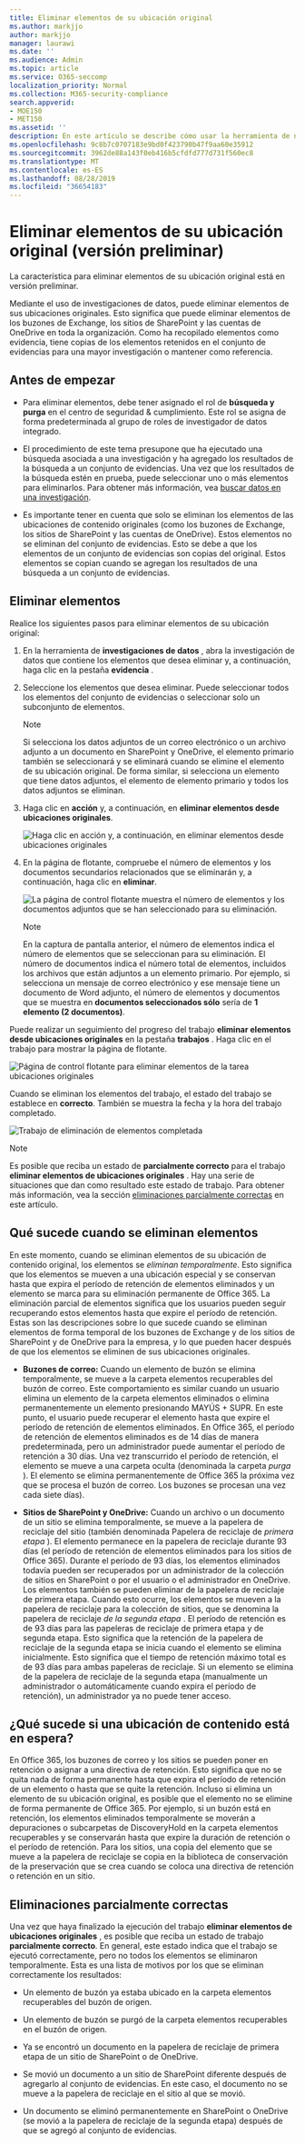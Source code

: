 ```yaml
---
title: Eliminar elementos de su ubicación original
ms.author: markjjo
author: markjjo
manager: laurawi
ms.date: ''
ms.audience: Admin
ms.topic: article
ms.service: O365-seccomp
localization_priority: Normal
ms.collection: M365-security-compliance
search.appverid:
- MOE150
- MET150
ms.assetid: ''
description: En este artículo se describe cómo usar la herramienta de nueva investigación de datos (vista previa) en el centro de seguridad & cumplimiento para eliminar elementos de sus ubicaciones originales.
ms.openlocfilehash: 9c8b7c0707183e9bd0f423790b47f9aa60e35912
ms.sourcegitcommit: 3962de88a143f0eb416b5cfdfd777d731f560ec8
ms.translationtype: MT
ms.contentlocale: es-ES
ms.lasthandoff: 08/28/2019
ms.locfileid: "36654183"
---
```

# <a name="delete-items-from-their-original-location-preview"></a>Eliminar elementos de su ubicación original (versión preliminar)

La característica para eliminar elementos de su ubicación original está en versión preliminar.

Mediante el uso de investigaciones de datos, puede eliminar elementos de sus ubicaciones originales. Esto significa que puede eliminar elementos de los buzones de Exchange, los sitios de SharePoint y las cuentas de OneDrive en toda la organización. Como ha recopilado elementos como evidencia, tiene copias de los elementos retenidos en el conjunto de evidencias para una mayor investigación o mantener como referencia.

## <a name="before-you-begin"></a>Antes de empezar

- Para eliminar elementos, debe tener asignado el rol de **búsqueda y purga** en el centro de seguridad & cumplimiento. Este rol se asigna de forma predeterminada al grupo de roles de investigador de datos integrado. 

- El procedimiento de este tema presupone que ha ejecutado una búsqueda asociada a una investigación y ha agregado los resultados de la búsqueda a un conjunto de evidencias. Una vez que los resultados de la búsqueda estén en prueba, puede seleccionar uno o más elementos para eliminarlos. Para obtener más información, vea [buscar datos en una investigación](search-for-data.md).

- Es importante tener en cuenta que solo se eliminan los elementos de las ubicaciones de contenido originales (como los buzones de Exchange, los sitios de SharePoint y las cuentas de OneDrive). Estos elementos no se eliminan del conjunto de evidencias. Esto se debe a que los elementos de un conjunto de evidencias son copias del original. Estos elementos se copian cuando se agregan los resultados de una búsqueda a un conjunto de evidencias.

## <a name="delete-items"></a>Eliminar elementos

Realice los siguientes pasos para eliminar elementos de su ubicación original:

1. En la herramienta de **investigaciones de datos** , abra la investigación de datos que contiene los elementos que desea eliminar y, a continuación, haga clic en la pestaña **evidencia** .

2. Seleccione los elementos que desea eliminar. Puede seleccionar todos los elementos del conjunto de evidencias o seleccionar solo un subconjunto de elementos. 

   > [!NOTE]
   > Si selecciona los datos adjuntos de un correo electrónico o un archivo adjunto a un documento en SharePoint y OneDrive, el elemento primario también se seleccionará y se eliminará cuando se elimine el elemento de su ubicación original. De forma similar, si selecciona un elemento que tiene datos adjuntos, el elemento de elemento primario y todos los datos adjuntos se eliminan.
 
2. Haga clic en **acción** y, a continuación, en **eliminar elementos desde ubicaciones originales**.

   ![Haga clic en acción y, a continuación, en eliminar elementos desde ubicaciones originales](../media/DataInvestigationsDeleteItems1.png)

3. En la página de flotante, compruebe el número de elementos y los documentos secundarios relacionados que se eliminarán y, a continuación, haga clic en **eliminar**.

   ![La página de control flotante muestra el número de elementos y los documentos adjuntos que se han seleccionado para su eliminación.](../media/DataInvestigationsDeleteItems2.png)

   > [!NOTE]
   > En la captura de pantalla anterior, el número de elementos indica el número de elementos que se seleccionan para su eliminación. El número de documentos indica el número total de elementos, incluidos los archivos que están adjuntos a un elemento primario. Por ejemplo, si selecciona un mensaje de correo electrónico y ese mensaje tiene un documento de Word adjunto, el número de elementos y documentos que se muestra en **documentos seleccionados sólo** sería de **1 elemento (2 documentos)**.

Puede realizar un seguimiento del progreso del trabajo **eliminar elementos desde ubicaciones originales** en la pestaña **trabajos** . Haga clic en el trabajo para mostrar la página de flotante. 

![Página de control flotante para eliminar elementos de la tarea ubicaciones originales](../media/DataInvestigationsDeleteItems3.png)

Cuando se eliminan los elementos del trabajo, el estado del trabajo se establece en **correcto**. También se muestra la fecha y la hora del trabajo completado. 

![Trabajo de eliminación de elementos completada](../media/DataInvestigationsDeleteItems4.png)

> [!NOTE]
> Es posible que reciba un estado de **parcialmente correcto** para el trabajo **eliminar elementos de ubicaciones originales** . Hay una serie de situaciones que dan como resultado este estado de trabajo. Para obtener más información, vea la sección [eliminaciones parcialmente correctas](#partially-successful-deletions) en este artículo.

## <a name="what-happens-when-you-delete-items"></a>Qué sucede cuando se eliminan elementos

En este momento, cuando se eliminan elementos de su ubicación de contenido original, los elementos se *eliminan temporalmente*. Esto significa que los elementos se mueven a una ubicación especial y se conservan hasta que expira el período de retención de elementos eliminados y un elemento se marca para su eliminación permanente de Office 365. La eliminación parcial de elementos significa que los usuarios pueden seguir recuperando estos elementos hasta que expire el período de retención. Estas son las descripciones sobre lo que sucede cuando se eliminan elementos de forma temporal de los buzones de Exchange y de los sitios de SharePoint y de OneDrive para la empresa, y lo que pueden hacer después de que los elementos se eliminen de sus ubicaciones originales.

- **Buzones de correo:** Cuando un elemento de buzón se elimina temporalmente, se mueve a la carpeta elementos recuperables del buzón de correo. Este comportamiento es similar cuando un usuario elimina un elemento de la carpeta elementos eliminados o elimina permanentemente un elemento presionando MAYÚS + SUPR. En este punto, el usuario puede recuperar el elemento hasta que expire el período de retención de elementos eliminados. En Office 365, el período de retención de elementos eliminados es de 14 días de manera predeterminada, pero un administrador puede aumentar el período de retención a 30 días. Una vez transcurrido el período de retención, el elemento se mueve a una carpeta oculta (denominada la carpeta *purga* ). El elemento se elimina permanentemente de Office 365 la próxima vez que se procesa el buzón de correo. Los buzones se procesan una vez cada siete días).

- **Sitios de SharePoint y OneDrive:** Cuando un archivo o un documento de un sitio se elimina temporalmente, se mueve a la papelera de reciclaje del sitio (también denominada Papelera de reciclaje de *primera etapa* ). El elemento permanece en la papelera de reciclaje durante 93 días (el período de retención de elementos eliminados para los sitios de Office 365). Durante el período de 93 días, los elementos eliminados todavía pueden ser recuperados por un administrador de la colección de sitios en SharePoint o por el usuario o el administrador en OneDrive. Los elementos también se pueden eliminar de la papelera de reciclaje de primera etapa. Cuando esto ocurre, los elementos se mueven a la papelera de reciclaje para la colección de sitios, que se denomina la papelera de reciclaje *de la segunda etapa* . El período de retención es de 93 días para las papeleras de reciclaje de primera etapa y de segunda etapa. Esto significa que la retención de la papelera de reciclaje de la segunda etapa se inicia cuando el elemento se elimina inicialmente. Esto significa que el tiempo de retención máximo total es de 93 días para ambas papeleras de reciclaje. Si un elemento se elimina de la papelera de reciclaje de la segunda etapa (manualmente un administrador o automáticamente cuando expira el período de retención), un administrador ya no puede tener acceso.

## <a name="what-happens-if-a-content-location-is-on-hold"></a>¿Qué sucede si una ubicación de contenido está en espera?

En Office 365, los buzones de correo y los sitios se pueden poner en retención o asignar a una directiva de retención. Esto significa que no se quita nada de forma permanente hasta que expira el período de retención de un elemento o hasta que se quite la retención. Incluso si elimina un elemento de su ubicación original, es posible que el elemento no se elimine de forma permanente de Office 365. Por ejemplo, si un buzón está en retención, los elementos eliminados temporalmente se moverán a depuraciones o subcarpetas de DiscoveryHold en la carpeta elementos recuperables y se conservarán hasta que expire la duración de retención o el período de retención. Para los sitios, una copia del elemento que se mueve a la papelera de reciclaje se copia en la biblioteca de conservación de la preservación que se crea cuando se coloca una directiva de retención o retención en un sitio.

## <a name="partially-successful-deletions"></a>Eliminaciones parcialmente correctas

Una vez que haya finalizado la ejecución del trabajo **eliminar elementos de ubicaciones originales** , es posible que reciba un estado de trabajo **parcialmente correcto**. En general, este estado indica que el trabajo se ejecutó correctamente, pero no todos los elementos se eliminaron temporalmente. Esta es una lista de motivos por los que se eliminan correctamente los resultados:

- Un elemento de buzón ya estaba ubicado en la carpeta elementos recuperables del buzón de origen.

- Un elemento de buzón se purgó de la carpeta elementos recuperables en el buzón de origen.

- Ya se encontró un documento en la papelera de reciclaje de primera etapa de un sitio de SharePoint o de OneDrive.

- Se movió un documento a un sitio de SharePoint diferente después de agregarlo al conjunto de evidencias. En este caso, el documento no se mueve a la papelera de reciclaje en el sitio al que se movió.

- Un documento se eliminó permanentemente en SharePoint o OneDrive (se movió a la papelera de reciclaje de la segunda etapa) después de que se agregó al conjunto de evidencias.
